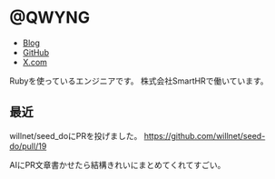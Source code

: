 # @QWYNG

- [Blog](https://qwyng.dev/)
- [GitHub](https://github.com/QWYNG)
- [X.com](https://x.com/qwyngg)

Rubyを使っているエンジニアです。
株式会社SmartHRで働いています。

## 最近
willnet/seed_doにPRを投げました。
https://github.com/willnet/seed-do/pull/19

AIにPR文章書かせたら結構きれいにまとめてくれてすごい。


